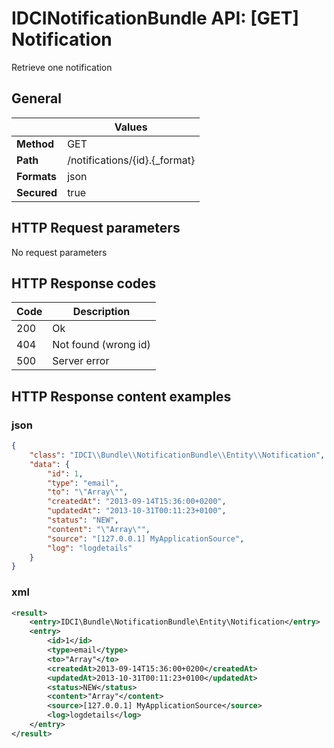 IDCINotificationBundle API: [GET] Notification
==============================================

Retrieve one notification

## General
|             | Values
|-------------|-------
| **Method**  | GET
| **Path**    | /notifications/{id}.{_format}
| **Formats** | json|xml
| **Secured** | true

## HTTP Request parameters
No request parameters

## HTTP Response codes
| Code | Description
|------|------------
| 200  | Ok
| 404  | Not found (wrong id)
| 500  | Server error

## HTTP Response content examples

### json
```json
{
    "class": "IDCI\\Bundle\\NotificationBundle\\Entity\\Notification",
    "data": {
        "id": 1,
        "type": "email",
        "to": "\"Array\"",
        "createdAt": "2013-09-14T15:36:00+0200",
        "updatedAt": "2013-10-31T00:11:23+0100",
        "status": "NEW",
        "content": "\"Array\"",
        "source": "[127.0.0.1] MyApplicationSource",
        "log": "logdetails"
    }
}
```

### xml
```xml
<result>
    <entry>IDCI\Bundle\NotificationBundle\Entity\Notification</entry>
    <entry>
        <id>1</id>
        <type>email</type>
        <to>"Array"</to>
        <createdAt>2013-09-14T15:36:00+0200</createdAt>
        <updatedAt>2013-10-31T00:11:23+0100</updatedAt>
        <status>NEW</status>
        <content>"Array"</content>
        <source>[127.0.0.1] MyApplicationSource</source>
        <log>logdetails</log>
    </entry>
</result>
```

